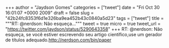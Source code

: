 
+++
author = "Jaydson Gomes"
categories = ["tweet"]
date = "Fri Oct 30 16:01:07 +0000 2009"
draft = false
slug = "42b24fc8353f6d1e326ba9ea452b43c0840a5d23"
tags = ["tweet"]
title = """RT: @nerdson: Não esqueça..."""
tweet = true
micro = true
tweet_url = "https://twitter.com/jaydson/status/5290643358"
+++
RT: @nerdson: Não esqueça, se você estiver escrevendo seu artigo científico,use um gerador de títulos adequado.http://nerdson.com/bin/paper
